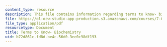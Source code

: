 ```yaml
---
content_type: resource
description: This file contains information regarding terms to know- biochemistry.
file: https://ol-ocw-studio-app-production.s3.amazonaws.com/courses/7-013-introductory-biology-spring-2013/b72d861cfd8dbe4c56d03ee0c98df193_MIT7_013S13_Biochemistry.pdf
file_type: application/pdf
resourcetype: Document
title: Terms to Know- Biochemistry
uid: b72d861c-fd8d-be4c-56d0-3ee0c98df193
---
```


